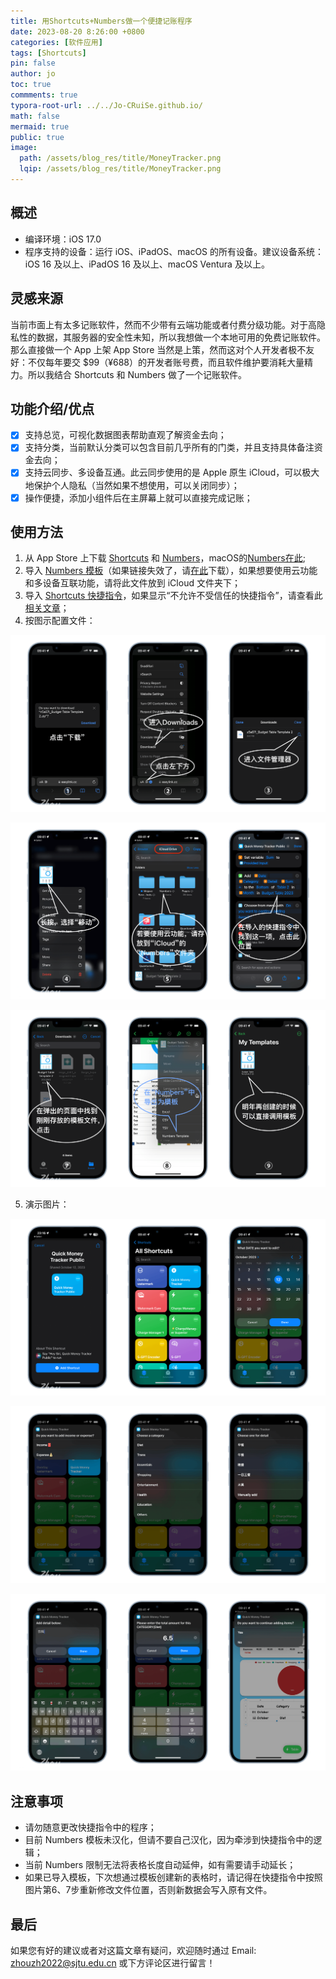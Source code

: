 ```yaml
---
title: 用Shortcuts+Numbers做一个便捷记账程序
date: 2023-08-20 8:26:00 +0800
categories: [软件应用]
tags: [Shortcuts]
pin: false
author: jo
toc: true
commments: true
typora-root-url: ../../Jo-CRuiSe.github.io/
math: false
mermaid: true
public: true
image:
  path: /assets/blog_res/title/MoneyTracker.png
  lqip: /assets/blog_res/title/MoneyTracker.png
---
```


## 概述

- 编译环境：iOS 17.0
- 程序支持的设备：运行 iOS、iPadOS、macOS 的所有设备。建议设备系统：iOS 16 及以上、iPadOS 16 及以上、macOS Ventura 及以上。

## 灵感来源

当前市面上有太多记账软件，然而不少带有云端功能或者付费分级功能。对于高隐私性的数据，其服务器的安全性未知，所以我想做一个本地可用的免费记账软件。那么直接做一个 App 上架 App Store 当然是上策，然而这对个人开发者极不友好：不仅每年要交 $99（¥688）的开发者账号费，而且软件维护要消耗大量精力。所以我结合 Shortcuts 和 Numbers 做了一个记账软件。

## 功能介绍/优点

- [x] 支持总览，可视化数据图表帮助直观了解资金去向；
- [x] 支持分类，当前默认分类可以包含目前几乎所有的门类，并且支持具体备注资金去向；
- [x] 支持云同步、多设备互通。此云同步使用的是 Apple 原生 iCloud，可以极大地保护个人隐私（当然如果不想使用，可以关闭同步）；
- [x] 操作便捷，添加小组件后在主屏幕上就可以直接完成记账；

## 使用方法

1. 从 App Store 上下载 [Shortcuts](https://apps.apple.com/cn/app/shortcuts/id1462947752?l=en-GB) 和 [Numbers](https://apps.apple.com/cn/app/numbers/id361304891?l=en-GB)，macOS的[Numbers在此](https://apps.apple.com/cn/app/numbers/id409203825?l=en-GB&mt=12);
2. 导入 [Numbers 模板](https://easylink.cc/z5a67l)（如果链接失效了，请[在此](https://github.com/Jo-CRuiSe/Jo-CRuiSe.github.io/blob/main/assets/blog_res/Budget%20Table%20Template%202.zip)下载），如果想要使用云功能和多设备互联功能，请将此文件放到 iCloud 文件夹下；
3. 导入 [Shortcuts 快捷指令](https://www.icloud.com/shortcuts/2c80885bdc6c4396a19559d645ae7c5f)，如果显示“不允许不受信任的快捷指令”，请查看此[相关文章](https://jiejingku.net/2445.html)；
4. 按图示配置文件：

![SetupStep1](/assets/blog_res/2023-08-20-MoneyTrackerShortcuts.assets/SetupStep1.png)

![SetupStep2](/assets/blog_res/2023-08-20-MoneyTrackerShortcuts.assets/SetupStep2.png)

![SetupStep3](/assets/blog_res/2023-08-20-MoneyTrackerShortcuts.assets/SetupStep3.png)


5. 演示图片：

![MoneyTrackerShotsGroup1](/assets/blog_res/2023-08-20-MoneyTrackerShortcuts.assets/MoneyTrackerShotsGroup1.png)

![MoneyTrackerShotsGroup2](/assets/blog_res/2023-08-20-MoneyTrackerShortcuts.assets/MoneyTrackerShotsGroup2.png)

![MoneyTrackerShotsGroup3](/assets/blog_res/2023-08-20-MoneyTrackerShortcuts.assets/MoneyTrackerShotsGroup3.png)

## 注意事项
- 请勿随意更改快捷指令中的程序；
- 目前 Numbers 模板未汉化，但请不要自己汉化，因为牵涉到快捷指令中的逻辑；
- 当前 Numbers 限制无法将表格长度自动延伸，如有需要请手动延长；
- 如果已导入模板，下次想通过模板创建新的表格时，请记得在快捷指令中按照图片第6、7步重新修改文件位置，否则新数据会写入原有文件。

## 最后

如果您有好的建议或者对这篇文章有疑问，欢迎随时通过 Email: <zhouzh2022@sjtu.edu.cn> 或下方评论区进行留言！

